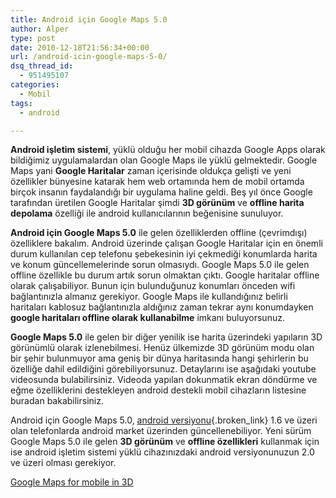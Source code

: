 ```yaml
---
title: Android için Google Maps 5.0
author: Alper
type: post
date: 2010-12-18T21:56:34+00:00
url: /android-icin-google-maps-5-0/
dsq_thread_id:
  - 951495107
categories:
  - Mobil
tags:
  - android

---
```

**Android işletim sistemi**, yüklü olduğu her mobil cihazda Google Apps olarak bildiğimiz uygulamalardan olan Google Maps ile yüklü gelmektedir. Google Maps yani **Google Haritalar** zaman içerisinde oldukça gelişti ve yeni özellikler bünyesine katarak hem web ortamında hem de mobil ortamda birçok insanın faydalandığı bir uygulama haline geldi. Beş yıl önce Google tarafından üretilen Google Haritalar şimdi **3D görünüm** ve **offline harita depolama** özelliği ile android kullanıcılarının beğenisine sunuluyor.

**Android için Google Maps 5.0** ile gelen özelliklerden offline (çevrimdışı) özelliklere bakalım. Android üzerinde çalışan Google Haritalar için en önemli durum kullanılan cep telefonu şebekesinin iyi çekmediği konumlarda harita ve konum güncellemelerinde sorun olmasıydı. Google Maps 5.0 ile gelen offline özellikle bu durum artık sorun olmaktan çıktı. Google haritalar offline olarak çalışabiliyor. Bunun için bulunduğunuz konumları önceden wifi bağlantınızla almanız gerekiyor. Google Maps ile kullandığınız belirli haritaları kablosuz bağlantınızla aldığınız zaman tekrar aynı konumdayken **google haritaları offline olarak kullanabilme** imkanı buluyorsunuz.

**Google Maps 5.0** ile gelen bir diğer yenilik ise harita üzerindeki yapıların 3D görünümlü olarak izlenebilmesi. Henüz ülkemizde 3D görünüm modu olan bir şehir bulunmuyor ama geniş bir dünya haritasında hangi şehirlerin bu özelliğe dahil edildiğini görebiliyorsunuz. Detaylarını ise aşağıdaki youtube videosunda bulabilirsiniz. Videoda yapılan dokunmatik ekran döndürme ve eğme özelliklerini destekleyen android destekli mobil cihazların listesine buradan bakabilirsiniz.



Android için Google Maps 5.0, [android versiyonu][1]{.broken_link} 1.6 ve üzeri olan telefonlarda android market üzerinden güncellenebiliyor. Yeni sürüm Google Maps 5.0 ile gelen **3D görünüm** ve **offline özellikleri** kullanmak için ise android işletim sistemi yüklü cihazınızdaki android versiyonunuzun 2.0 ve üzeri olması gerekiyor.

<a href="http://www.google.com/mobile/maps/3d/" target="_blank">Google Maps for mobile in 3D</a>

 [1]: https://www.murekkep.org/cep-telefonunda-android-versiyonunu-bulun-3692